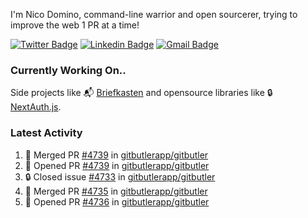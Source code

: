 
I'm Nico Domino, command-line warrior and open sourcerer, trying to improve the web 1 PR at a time!

[![Twitter Badge](https://img.shields.io/badge/-@ndom91-1ca0f1?style=flat-square&labelColor=1ca0f1&logo=twitter&logoColor=white&link=https://twitter.com/ndom91)](https://twitter.com/ndom91) [![Linkedin Badge](https://img.shields.io/badge/-ndom91-blue?style=flat-square&logo=Linkedin&logoColor=white&link=https://www.linkedin.com/in/ndom91/)](https://www.linkedin.com/in/ndom91/) [![Gmail Badge](https://img.shields.io/badge/-yo@ndo.dev-c14438?style=flat-square&logo=mail.ru&logoColor=white&link=mailto:yo@ndo.dev)](mailto:yo@ndo.dev)

### Currently Working On..

Side projects like 📬 [Briefkasten](https://briefkastenhq.com) and opensource libraries like 🔒 [NextAuth.js](https://github.com/nextauthjs/next-auth).

<!--START_SECTION_PROFILE_VIEWS:readme-info-->
<!--END_SECTION_PROFILE_VIEWS:readme-info-->

<!--START_SECTION_DAILY_COMMIT:readme-info-->
<!--END_SECTION_DAILY_COMMIT:readme-info-->

<!--START_SECTION_WEEKLY_COMMIT:readme-info-->
<!--END_SECTION_WEEKLY_COMMIT:readme-info-->

### Latest Activity

<!--START_SECTION:activity-->
1. 🎉 Merged PR [#4739](https://github.com/gitbutlerapp/gitbutler/pull/4739) in [gitbutlerapp/gitbutler](https://github.com/gitbutlerapp/gitbutler)
2. 💪 Opened PR [#4739](https://github.com/gitbutlerapp/gitbutler/pull/4739) in [gitbutlerapp/gitbutler](https://github.com/gitbutlerapp/gitbutler)
3. 🔒 Closed issue [#4733](https://github.com/gitbutlerapp/gitbutler/issues/4733) in [gitbutlerapp/gitbutler](https://github.com/gitbutlerapp/gitbutler)
4. 🎉 Merged PR [#4735](https://github.com/gitbutlerapp/gitbutler/pull/4735) in [gitbutlerapp/gitbutler](https://github.com/gitbutlerapp/gitbutler)
5. 💪 Opened PR [#4736](https://github.com/gitbutlerapp/gitbutler/pull/4736) in [gitbutlerapp/gitbutler](https://github.com/gitbutlerapp/gitbutler)
<!--END_SECTION:activity-->
